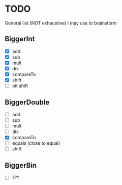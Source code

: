 # TODO
General list (NOT exhaustive) I may use to brainstorm

## BiggerInt
- [x] add
- [x] sub
- [x] mult
- [x] div
- [x] compareTo
- [x] shift
- [ ] bit shift

## BiggerDouble
- [ ] add
- [ ] sub
- [ ] mult
- [ ] div
- [x] compareTo
- [ ] equals (close to equal)
- [ ] shift

## BiggerBin
- [ ] ???
